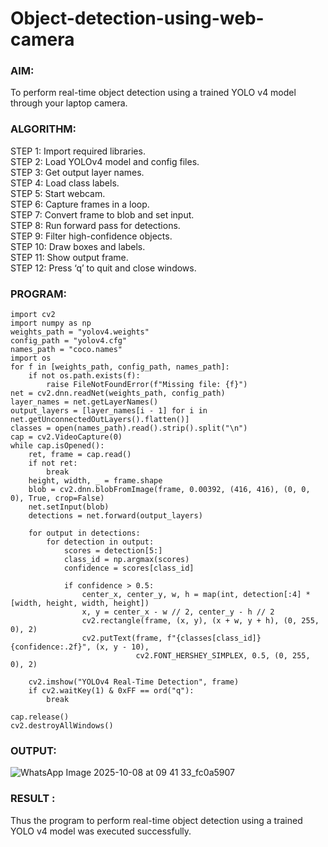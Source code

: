 # Object-detection-using-web-camera
### AIM:
To perform real-time object detection using a trained YOLO v4 model through your laptop camera.
### ALGORITHM:
STEP 1: Import required libraries.  
STEP 2: Load YOLOv4 model and config files.  
STEP 3: Get output layer names.  
STEP 4: Load class labels.  
STEP 5: Start webcam.  
STEP 6: Capture frames in a loop.   
STEP 7: Convert frame to blob and set input.  
STEP 8: Run forward pass for detections.  
STEP 9: Filter high-confidence objects.  
STEP 10: Draw boxes and labels.  
STEP 11: Show output frame.  
STEP 12: Press ‘q’ to quit and close windows.  
### PROGRAM:
```
import cv2
import numpy as np
weights_path = "yolov4.weights"
config_path = "yolov4.cfg"
names_path = "coco.names"
import os
for f in [weights_path, config_path, names_path]:
    if not os.path.exists(f):
        raise FileNotFoundError(f"Missing file: {f}")
net = cv2.dnn.readNet(weights_path, config_path)
layer_names = net.getLayerNames()
output_layers = [layer_names[i - 1] for i in net.getUnconnectedOutLayers().flatten()]
classes = open(names_path).read().strip().split("\n")
cap = cv2.VideoCapture(0)
while cap.isOpened():
    ret, frame = cap.read()
    if not ret:
        break
    height, width, _ = frame.shape
    blob = cv2.dnn.blobFromImage(frame, 0.00392, (416, 416), (0, 0, 0), True, crop=False)
    net.setInput(blob)
    detections = net.forward(output_layers)

    for output in detections:
        for detection in output:
            scores = detection[5:]
            class_id = np.argmax(scores)
            confidence = scores[class_id]

            if confidence > 0.5:
                center_x, center_y, w, h = map(int, detection[:4] * [width, height, width, height])
                x, y = center_x - w // 2, center_y - h // 2
                cv2.rectangle(frame, (x, y), (x + w, y + h), (0, 255, 0), 2)
                cv2.putText(frame, f"{classes[class_id]} {confidence:.2f}", (x, y - 10),
                            cv2.FONT_HERSHEY_SIMPLEX, 0.5, (0, 255, 0), 2)

    cv2.imshow("YOLOv4 Real-Time Detection", frame)
    if cv2.waitKey(1) & 0xFF == ord("q"):
        break

cap.release()
cv2.destroyAllWindows()
```
### OUTPUT:
![WhatsApp Image 2025-10-08 at 09 41 33_fc0a5907](https://github.com/user-attachments/assets/d707f274-6143-475d-b0fe-dde9dc8cc575)
### RESULT :

Thus the program to perform real-time object detection using a trained YOLO v4 model was executed successfully.
